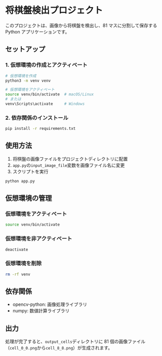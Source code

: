 # 将棋盤検出プロジェクト

このプロジェクトは、画像から将棋盤を検出し、81 マスに分割して保存する Python アプリケーションです。

## セットアップ

### 1. 仮想環境の作成とアクティベート

```bash
# 仮想環境を作成
python3 -m venv venv

# 仮想環境をアクティベート
source venv/bin/activate  # macOS/Linux
# または
venv\Scripts\activate     # Windows
```

### 2. 依存関係のインストール

```bash
pip install -r requirements.txt
```

## 使用方法

1. 将棋盤の画像ファイルをプロジェクトディレクトリに配置
2. `app.py`の`input_image_file`変数を画像ファイル名に変更
3. スクリプトを実行

```bash
python app.py
```

## 仮想環境の管理

### 仮想環境をアクティベート

```bash
source venv/bin/activate
```

### 仮想環境を非アクティベート

```bash
deactivate
```

### 仮想環境を削除

```bash
rm -rf venv
```

## 依存関係

- opencv-python: 画像処理ライブラリ
- numpy: 数値計算ライブラリ

## 出力

処理が完了すると、`output_cells`ディレクトリに 81 個の画像ファイル（`cell_0_0.png`から`cell_8_8.png`）が生成されます。
